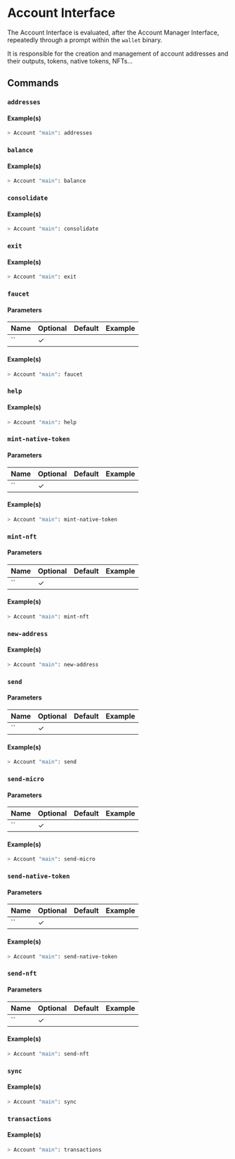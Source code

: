 # Account Interface

The Account Interface is evaluated, after the Account Manager Interface, repeatedly through a prompt within the `wallet`
binary.

It is responsible for the creation and management of account addresses and their outputs, tokens, native tokens, NFTs...

## Commands

### `addresses`

#### Example(s)

```sh
> Account "main": addresses
```

### `balance`

#### Example(s)

```sh
> Account "main": balance
```

### `consolidate`

#### Example(s)

```sh
> Account "main": consolidate
```

### `exit`

#### Example(s)

```sh
> Account "main": exit
```

### `faucet`

#### Parameters

| Name    | Optional  | Default       | Example |
| ------- | --------- | ------------- | ------- |
| `` | ✓ | | |

#### Example(s)

```sh
> Account "main": faucet
```

### `help`

#### Example(s)

```sh
> Account "main": help
```

### `mint-native-token`

#### Parameters

| Name    | Optional  | Default       | Example |
| ------- | --------- | ------------- | ------- |
| `` | ✓ | | |

#### Example(s)

```sh
> Account "main": mint-native-token
```

### `mint-nft`

#### Parameters

| Name    | Optional  | Default       | Example |
| ------- | --------- | ------------- | ------- |
| `` | ✓ | | |

#### Example(s)

```sh
> Account "main": mint-nft
```

### `new-address`

#### Example(s)

```sh
> Account "main": new-address
```

### `send`

#### Parameters

| Name    | Optional  | Default       | Example |
| ------- | --------- | ------------- | ------- |
| `` | ✓ | | |

#### Example(s)

```sh
> Account "main": send
```

### `send-micro`

#### Parameters

| Name    | Optional  | Default       | Example |
| ------- | --------- | ------------- | ------- |
| `` | ✓ | | |

#### Example(s)

```sh
> Account "main": send-micro
```

### `send-native-token`

#### Parameters

| Name    | Optional  | Default       | Example |
| ------- | --------- | ------------- | ------- |
| `` | ✓ | | |

#### Example(s)

```sh
> Account "main": send-native-token
```

### `send-nft`

#### Parameters

| Name    | Optional  | Default       | Example |
| ------- | --------- | ------------- | ------- |
| `` | ✓ | | |

#### Example(s)

```sh
> Account "main": send-nft
```

### `sync`

#### Example(s)

```sh
> Account "main": sync
```

### `transactions`

#### Example(s)

```sh
> Account "main": transactions
```
